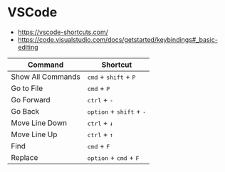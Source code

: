# VSCode

- https://vscode-shortcuts.com/
- https://code.visualstudio.com/docs/getstarted/keybindings#_basic-editing

| Command           | Shortcut                                            |
| ----------------- | --------------------------------------------------- |
| Show All Commands | <kbd>cmd</kbd> + <kbd>shift</kbd> + <kbd>P</kbd>    |
| Go to File        | <kbd>cmd</kbd> + <kbd>P</kbd>                       |
| Go Forward        | <kbd>ctrl</kbd> + <kbd>-</kbd>                      |
| Go Back           | <kbd>option</kbd> + <kbd>shift</kbd> + <kbd>-</kbd> |
| Move Line Down    | <kbd>ctrl</kbd> + <kbd>↓</kbd>                      |
| Move Line Up      | <kbd>ctrl</kbd> + <kbd>↑</kbd>                      |
| Find              | <kbd>cmd</kbd> + <kbd>F</kbd>                       |
| Replace           | <kbd>option</kbd> + <kbd>cmd</kbd> + <kbd>F</kbd>   |
